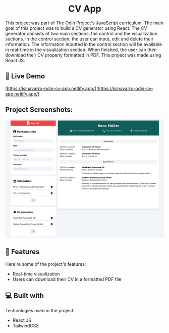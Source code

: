 <h1 align="center" id="title">CV App</h1>

<p id="description">This project was part of The Odin Project's JavaScript curriculum. The main goal of this project was to build a CV generator using React.  The CV generator consists of two main sections: the control and the visualization sections. In the control section, the user can input, edit and delete their information. The information inputted in the control section will be available in real-time in the visualization section. When finished, the user can then download their CV properly formatted in PDF. This project was made using React JS. </p>

<h2>🚀 Live Demo</h2>

[https://isinavarro-odin-cv-app.netlify.app/](https://isinavarro-odin-cv-app.netlify.app/)

<h2>Project Screenshots:</h2>

![Resume Project Demo Picture](assets/resume.png)

<h2>🧐 Features</h2>

Here're some of the project's features:

- Real-time visualization
- Users can download their CV in a formatted PDF file

<h2>💻 Built with</h2>

Technologies used in the project:

- React JS
- TailwindCSS
